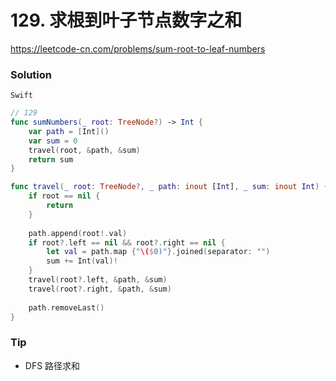 # 129. 求根到叶子节点数字之和

<https://leetcode-cn.com/problems/sum-root-to-leaf-numbers>


### Solution

`Swift`

```swift
// 129
func sumNumbers(_ root: TreeNode?) -> Int {
    var path = [Int]()
    var sum = 0
    travel(root, &path, &sum)
    return sum
}

func travel(_ root: TreeNode?, _ path: inout [Int], _ sum: inout Int) {
    if root == nil {
        return
    }
    
    path.append(root!.val)
    if root?.left == nil && root?.right == nil {
        let val = path.map {"\($0)"}.joined(separator: "")
        sum += Int(val)!
    }
    travel(root?.left, &path, &sum)
    travel(root?.right, &path, &sum)
    
    path.removeLast()
}

```

### Tip

-  DFS 路径求和